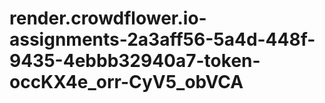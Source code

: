 # render.crowdflower.io-assignments-2a3aff56-5a4d-448f-9435-4ebbb32940a7-token-occKX4e_orr-CyV5_obVCA